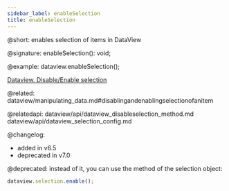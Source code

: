 ```yaml
---
sidebar_label: enableSelection
title: enableSelection
---          
```


@short: enables selection of items in DataView

@signature: enableSelection(): void;

@example:
dataview.enableSelection();

[Dataview. Disable/Enable selection](https://snippet.dhtmlx.com/kn42gb50)	

@related: dataview/manipulating_data.md#disablingandenablingselectionofanitem

@relatedapi: dataview/api/dataview_disableselection_method.md
dataview/api/dataview_selection_config.md

@changelog: 
- added in v6.5
- deprecated in v7.0

@deprecated: instead of it, you can use the [](dataview/api/selection/selection_enable_method.md) method of the selection object:
~~~js
dataview.selection.enable();
~~~